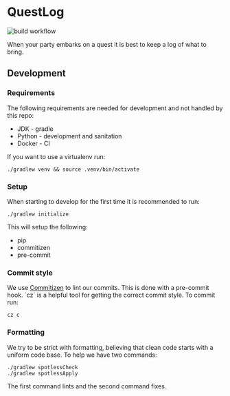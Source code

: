 # QuestLog
![build workflow](https://github.com/owodunni/questlog/actions/workflows/build.yml/badge.svg)

When your party embarks on a quest it is best to keep a log of what to bring.



## Development

### Requirements

The following requirements are needed for development and not handled by this repo:
* JDK - gradle
* Python - development and sanitation
* Docker - CI

If you want to use a virtualenv run:

```
./gradlew venv && source .venv/bin/activate
```

### Setup

When starting to develop for the first time it is recommended to run:

```
./gradlew initialize
```

This will setup the following:

* pip
* commitizen
* pre-commit

### Commit style

We use [Commitizen](https://commitizen-tools.github.io/commitizen/) to lint our commits.
This is done with a pre-commit hook. ´cz´ is a helpful tool for getting the correct
commit style. To commit run:

```
cz c
```

### Formatting

We try to be strict with formatting, believing that clean code starts with a
uniform code base. To help we have two commands:

```
./gradlew spotlessCheck
./gradlew spotlessApply
```

The first command lints and the second command fixes.
